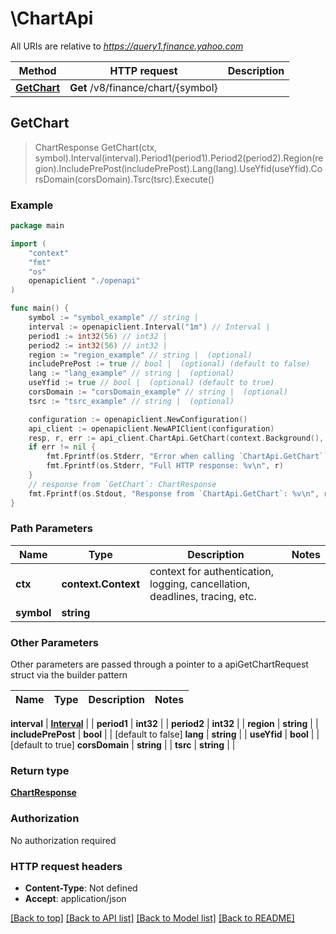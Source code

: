 # \ChartApi

All URIs are relative to *https://query1.finance.yahoo.com*

Method | HTTP request | Description
------------- | ------------- | -------------
[**GetChart**](ChartApi.md#GetChart) | **Get** /v8/finance/chart/{symbol} | 



## GetChart

> ChartResponse GetChart(ctx, symbol).Interval(interval).Period1(period1).Period2(period2).Region(region).IncludePrePost(includePrePost).Lang(lang).UseYfid(useYfid).CorsDomain(corsDomain).Tsrc(tsrc).Execute()



### Example

```go
package main

import (
    "context"
    "fmt"
    "os"
    openapiclient "./openapi"
)

func main() {
    symbol := "symbol_example" // string | 
    interval := openapiclient.Interval("1m") // Interval | 
    period1 := int32(56) // int32 | 
    period2 := int32(56) // int32 | 
    region := "region_example" // string |  (optional)
    includePrePost := true // bool |  (optional) (default to false)
    lang := "lang_example" // string |  (optional)
    useYfid := true // bool |  (optional) (default to true)
    corsDomain := "corsDomain_example" // string |  (optional)
    tsrc := "tsrc_example" // string |  (optional)

    configuration := openapiclient.NewConfiguration()
    api_client := openapiclient.NewAPIClient(configuration)
    resp, r, err := api_client.ChartApi.GetChart(context.Background(), symbol).Interval(interval).Period1(period1).Period2(period2).Region(region).IncludePrePost(includePrePost).Lang(lang).UseYfid(useYfid).CorsDomain(corsDomain).Tsrc(tsrc).Execute()
    if err != nil {
        fmt.Fprintf(os.Stderr, "Error when calling `ChartApi.GetChart``: %v\n", err)
        fmt.Fprintf(os.Stderr, "Full HTTP response: %v\n", r)
    }
    // response from `GetChart`: ChartResponse
    fmt.Fprintf(os.Stdout, "Response from `ChartApi.GetChart`: %v\n", resp)
}
```

### Path Parameters


Name | Type | Description  | Notes
------------- | ------------- | ------------- | -------------
**ctx** | **context.Context** | context for authentication, logging, cancellation, deadlines, tracing, etc.
**symbol** | **string** |  | 

### Other Parameters

Other parameters are passed through a pointer to a apiGetChartRequest struct via the builder pattern


Name | Type | Description  | Notes
------------- | ------------- | ------------- | -------------

 **interval** | [**Interval**](Interval.md) |  | 
 **period1** | **int32** |  | 
 **period2** | **int32** |  | 
 **region** | **string** |  | 
 **includePrePost** | **bool** |  | [default to false]
 **lang** | **string** |  | 
 **useYfid** | **bool** |  | [default to true]
 **corsDomain** | **string** |  | 
 **tsrc** | **string** |  | 

### Return type

[**ChartResponse**](ChartResponse.md)

### Authorization

No authorization required

### HTTP request headers

- **Content-Type**: Not defined
- **Accept**: application/json

[[Back to top]](#) [[Back to API list]](../README.md#documentation-for-api-endpoints)
[[Back to Model list]](../README.md#documentation-for-models)
[[Back to README]](../README.md)

